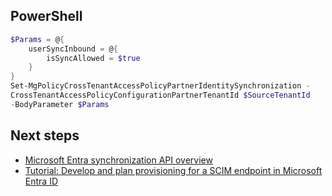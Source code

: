 ## PowerShell

```powershell
$Params = @{
    userSyncInbound = @{
        isSyncAllowed = $true
    }
}
Set-MgPolicyCrossTenantAccessPolicyPartnerIdentitySynchronization -
CrossTenantAccessPolicyConfigurationPartnerTenantId $SourceTenantId
-BodyParameter $Params
```

## Next steps

- [Microsoft Entra synchronization API overview](#)
- [Tutorial: Develop and plan provisioning for a SCIM endpoint in Microsoft Entra ID](#)